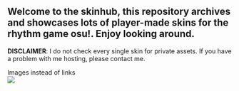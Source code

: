 <h2>Welcome to the skinhub, this repository archives and showcases lots of player-made skins for the rhythm game osu!. Enjoy looking around.</h2>

<b>DISCLAIMER</b>: I do not check every single skin for private assets. If you have a problem with me hosting, please contact me.
<summary>Images instead of links</summary>
<a href="players/teerent.md"><img src="https://a.ppy.sh/21540437"></a>
